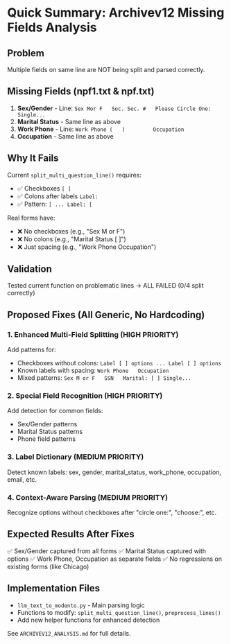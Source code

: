 # Quick Summary: Archivev12 Missing Fields Analysis

## Problem
Multiple fields on same line are NOT being split and parsed correctly.

## Missing Fields (npf1.txt & npf.txt)
1. **Sex/Gender** - Line: `Sex Mor F   Soc. Sec. #   Please Circle One: Single...`
2. **Marital Status** - Same line as above
3. **Work Phone** - Line: `Work Phone (   )         Occupation`
4. **Occupation** - Same line as above

## Why It Fails
Current `split_multi_question_line()` requires:
- ✅ Checkboxes `[ ]`
- ✅ Colons after labels `Label:`
- ✅ Pattern: `] ... Label: [`

Real forms have:
- ❌ No checkboxes (e.g., "Sex M or F")
- ❌ No colons (e.g., "Marital Status [ ]")
- ❌ Just spacing (e.g., "Work Phone   Occupation")

## Validation
Tested current function on problematic lines → ALL FAILED (0/4 split correctly)

## Proposed Fixes (All Generic, No Hardcoding)

### 1. Enhanced Multi-Field Splitting (HIGH PRIORITY)
Add patterns for:
- Checkboxes without colons: `Label [ ] options ... Label [ ] options`
- Known labels with spacing: `Work Phone   Occupation`
- Mixed patterns: `Sex M or F   SSN   Marital: [ ] Single...`

### 2. Special Field Recognition (HIGH PRIORITY)
Add detection for common fields:
- Sex/Gender patterns
- Marital Status patterns  
- Phone field patterns

### 3. Label Dictionary (MEDIUM PRIORITY)
Detect known labels: sex, gender, marital_status, work_phone, occupation, email, etc.

### 4. Context-Aware Parsing (MEDIUM PRIORITY)
Recognize options without checkboxes after "circle one:", "choose:", etc.

## Expected Results After Fixes
✅ Sex/Gender captured from all forms
✅ Marital Status captured with options
✅ Work Phone, Occupation as separate fields
✅ No regressions on existing forms (like Chicago)

## Implementation Files
- `llm_text_to_modento.py` - Main parsing logic
- Functions to modify: `split_multi_question_line()`, `preprocess_lines()`
- Add new helper functions for enhanced detection

See `ARCHIVEV12_ANALYSIS.md` for full details.
